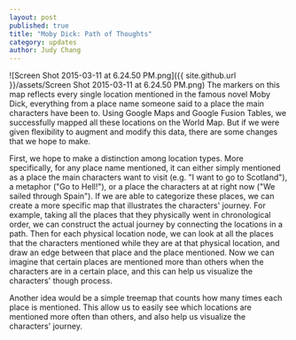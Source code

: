 ```yaml
---
layout: post
published: true
title: "Moby Dick: Path of Thoughts"
category: updates
author: Judy Chang
---
```


![Screen Shot 2015-03-11 at 6.24.50 PM.png]({{ site.github.url }}/assets/Screen Shot 2015-03-11 at 6.24.50 PM.png)
The markers on this map reflects every single location mentioned in the famous novel Moby Dick, everything from a place name someone said to a place the main characters have been to. Using Google Maps and Google Fusion Tables, we successfully mapped all these locations on the World Map. But if we were given flexibility to augment and modify this data, there are some changes that we hope to make.

First, we hope to make a distinction among location types. More specifically, for any place name mentioned, it can either simply mentioned as a place the main characters want to visit (e.g. "I want to go to Scotland"), a metaphor ("Go to Hell!"), or a place the characters at at right now ("We sailed through Spain"). If we are able to categorize these places, we can create a more specific map that illustrates the characters' journey. For example, taking all the places that they physically went in chronological order, we can construct the actual journey by connecting the locations in a path. Then for each physical location node, we can look at all the places that the characters mentioned while they are at that physical location, and draw an edge between that place and the place mentioned. Now we can imagine that certain places are mentioned more than others when the characters are in a certain place, and this can help us visualize the characters' though process.

Another idea would be a simple treemap that counts how many times each place is mentioned. This allow us to easily see which locations are mentioned more often than others, and also help us visualize the characters' journey.
